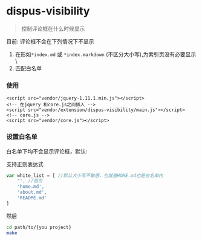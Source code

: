 dispus-visibility
=================
> 控制评论框在什么时候显示

目前: 评论框不会在下列情况下不显示

1. 在形如`*index.md` 或 `*index.markdown` (不区分大小写),为索引页没有必要显示\
2. 匹配白名单


### 使用


```
<script src="vendor/jquery-1.11.1.min.js"></script>
<!-- 在jquery 和core.js之间插入 -->
<script src="vendor/extension/dispus-visibility/main.js"></script>
<!-- core.js -->
<script src="vendor/core.js"></script>
```

### 设置白名单

白名单下均不会显示评论框，默认:

支持正则表达式

```javascript
var white_list = [ //默认大小写不敏感，也就是HOME.md也是白名单内
    '', //首页
    'home.md',
    'about.md',
    'README.md'
]
```

然后

```bash
cd path/to/{you project}
make
```
